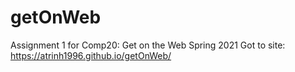 # getOnWeb
Assignment 1 for Comp20: Get on the Web
Spring 2021
Got to site: https://atrinh1996.github.io/getOnWeb/
